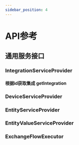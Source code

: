```yaml
---
sidebar_position: 4
---
```

# API参考

## 通用服务接口

### IntegrationServiceProvider

#### 根据id获取集成 getIntegration

### DeviceServiceProvider

### EntityServiceProvider

### EntityValueServiceProvider

### ExchangeFlowExecutor

